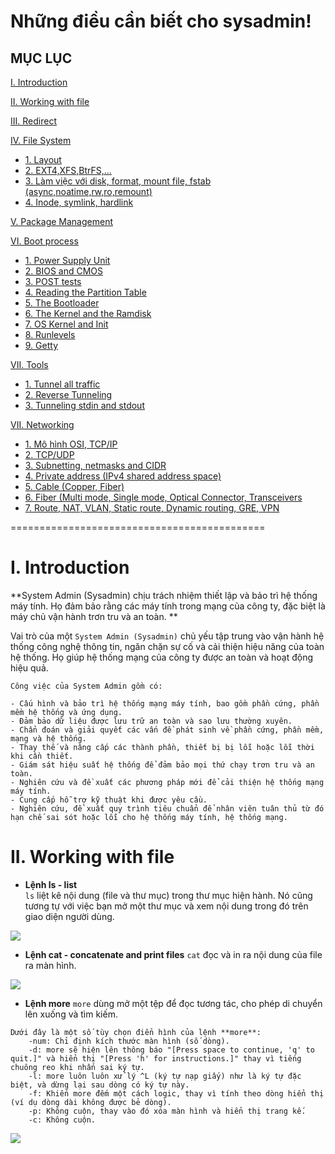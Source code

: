 # Những điều cần biết cho sysadmin!

## MỤC LỤC  
[I. Introduction](#introduction)

[II. Working with file](#workingwithfile)  

[III. Redirect](#redirect)  

[IV. File System](#filesystem)  
- [1. Layout](#layout)
- [2. EXT4,XFS,BtrFS,...](#etx4xfs)
- [3. Làm việc với disk, format, mount file, fstab (async,noatime,rw,ro,remount)](#lamviecvoi)
- [4. Inode, symlink, hardlink](#inode)  

[V. Package Management](#packagemanagement)  

[VI. Boot process](#bootprocess)
- [1. Power Supply Unit](#power)
- [2. BIOS and CMOS](#biosandcmos)
- [3. POST tests](#posttests)
- [4. Reading the Partition Table](#reading)
- [5. The Bootloader](#thebootloader)
- [6. The Kernel and the Ramdisk](#thekernel)
- [7. OS Kernel and Init](#oskernelandinit)
- [8. Runlevels](#runlevels)
- [9. Getty](#getty)  

[VII. Tools](#tools)
- [1. Tunnel all traffic](#tunnelalltraffic)
- [2. Reverse Tunneling](#reversetunneling)
- [3. Tunneling stdin and stdout](#tunnelingstdin)  

[VII. Networking](#Networking)
- [1. Mô hình OSI, TCP/IP](#mohinhositcpip)
- [2. TCP/UDP](#tcpudp)
- [3. Subnetting, netmasks and CIDR](#subnetting)
- [4. Private address (IPv4 shared address space)](#privareaddress)
- [5. Cable (Copper, Fiber)](#cable)
- [6. Fiber (Multi mode, Single mode, Optical Connector, Transceivers](#fiber)
- [7. Route, NAT, VLAN, Static route, Dynamic routing, GRE, VPN](#route)  


============================================

<a name="introduction"></a>
# I. Introduction

**System Admin (Sysadmin) chịu trách nhiệm thiết lập và bảo trì hệ thống máy tính. Họ đảm bảo rằng các máy tính trong mạng của công ty, đặc biệt là máy chủ vận hành trơn tru và an toàn. **  

Vai trò của một `System Admin (Sysadmin)` chủ yếu tập trung vào 
vận hành hệ thống công nghệ thông tin, ngăn chặn sự cố 
và cải thiện hiệu năng của toàn hệ thống. 
Họ giúp hệ thống mạng của công ty được an toàn và hoạt động hiệu quả.
```  
Công việc của System Admin gồm có:  

- Cấu hình và bảo trì hệ thống mạng máy tính, bao gồm phần cứng, phần mềm hệ thống và ứng dụng.
- Đảm bảo dữ liệu được lưu trữ an toàn và sao lưu thường xuyên.
- Chẩn đoán và giải quyết các vấn đề phát sinh về phần cứng, phần mềm, mạng và hệ thống.
- Thay thế và nâng cấp các thành phần, thiết bị bị lỗi hoặc lỗi thời khi cần thiết.
- Giám sát hiệu suất hệ thống để đảm bảo mọi thứ chạy trơn tru và an toàn.
- Nghiên cứu và đề xuất các phương pháp mới để cải thiện hệ thống mạng máy tính.
- Cung cấp hỗ trợ kỹ thuật khi được yêu cầu.
- Nghiên cứu, đề xuất quy trình tiêu chuẩn để nhân viên tuân thủ từ đó hạn chế sai sót hoặc lỗi cho hệ thống máy tính, hệ thống mạng.
```

<a name="workingwithfile"></a>
# II. Working with file

- **Lệnh ls - list**  
`ls` liệt kê nội dung (file và thư mục) trong thư mục hiện hành. Nó cũng tương tự với việc bạn mở một thư mục và xem nội dung trong đó trên giao diện người dùng.
<img src=https://i.imgur.com/xiKWnGw.png>

- **Lệnh cat - concatenate and print files**
`cat` đọc và in ra nội dung của file ra màn hình.
<img src=https://i.imgur.com/czm6KtM.png>

- **Lệnh more**
`more` dùng mở một tệp để đọc tương tác, cho phép di chuyển lên xuống và tìm kiếm.  
```
Dưới đây là một số tùy chọn điển hình của lệnh **more**:  
    -num: Chỉ định kích thước màn hình (số dòng).
    -d: more sẽ hiện lên thông báo "[Press space to continue, 'q' to quit.]" và hiển thị "[Press 'h' for instructions.]" thay vì tiếng chuông reo khi nhấn sai ký tự.
    -l: more luôn luôn xử lý ^L (ký tự nạp giấy) như là ký tự đặc biệt, và dừng lại sau dòng có ký tự này.
    -f: Khiến more đếm một cách logic, thay vì tính theo dòng hiển thị (ví dụ dòng dài không được bẻ dòng).
    -p: Không cuộn, thay vào đó xóa màn hình và hiển thị trang kế.
    -c: Không cuộn.
```
<img src=https://i.imgur.com/tdk6f2v.png>